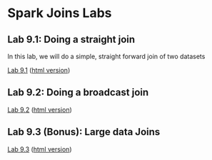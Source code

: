 <link rel='stylesheet' href='../assets/css/main.css'/>

# Spark Joins Labs

## Lab 9.1: Doing a straight join

In this lab, we will do a simple, straight forward join of two datasets

[Lab 9.1](9-1_join-1.ipynb) ([html version](9-1_join-1.html))

## Lab 9.2: Doing a broadcast join

[Lab 9.2](9-2_join-2.ipynb) ([html version](9-2_join-2.html))

## Lab 9.3 (Bonus): Large data Joins

[Lab 9.3](9-3_join-3.ipynb) ([html version](9-3_join-3.html))